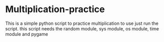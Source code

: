 # Multiplication-practice
This is a simple python script to practice multiplication 
to use just run the script.
this script needs the random module, sys module, os module, time module and pygame

